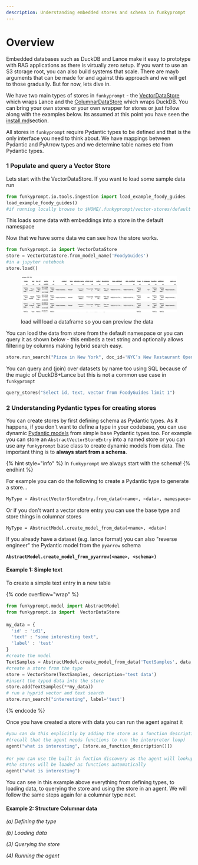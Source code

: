 ```yaml
---
description: Understanding embedded stores and schema in funkyprompt
---
```


# Overview

Embedded databases such as DuckDB and Lance make it easy to prototype with RAG applications as there is virtually zero setup. If you want to use an S3 storage root, you can also build systems that scale. There are mayb arguments that can be made for and against this approach and we will get to those gradually. But for now, lets dive in.

We have two main types of stores in `funkyprompt` - the [VectorDataStore](https://github.com/mr-saoirse/funkyprompt/blob/main/funkyprompt/io/stores/VectorDataStore.py) which wraps Lance and the [ColumnarDataStore](https://github.com/mr-saoirse/funkyprompt/blob/main/funkyprompt/io/stores/ColumnarDataStore.py) which wraps DuckDB. You can bring your own stores or your own wrapper for stores or just follow along with the examples below. Its assumed at this point you have seen the [install.md](../why-funkyprompt/install.md "mention")section.

All stores in `funkyprompt` require Pydantic types to be defined and that is the only interface you need to think about. We have mappings between Pydantic and PyArrow types and we determine table names etc from Pydantic types.

### 1 Populate and query a Vector Store

Lets start with the VectorDataStore. If you want to load some sample data run

```python
from funkyprompt.io.tools.ingestion import load_example_foody_guides
load_example_foody_guides()
#if running locally browse to $HOME/.funkyprompt/vector-stores/default
```

This loads some data with embeddings into a store in the default namespace &#x20;

Now that we have some data we can see how the store works.&#x20;

```python
from funkyprompt.io import VectorDataStore
store = VectorDataStore.from_model_name('FoodyGuides')
#in a jupyter notebook
store.load()
```

<figure><img src="../.gitbook/assets/image (2).png" alt=""><figcaption><p>load will load a dataframe so you can preview the data</p></figcaption></figure>

You can load the data from store from the default namespace or you can query it as shown below - this embeds a text string and optionally allows filtering by columns making hybrid search easy.

```python
store.run_search("Pizza in New York", doc_id='NYC’s New Restaurant Openings')
```

You can query and (join) over datasets by name too using SQL because of the magic of DuckDB+Lance but this is not a common use case in `funkyprompt`

```python
query_stores("Select id, text, vector from FoodyGuides limit 1")
```

### 2 Understanding Pydantic types for creating stores

You can create stores by first defining schema as Pydantic types. As it happens, if you don't want to define a type in your codebase, you can use dynamic [Pydantic models](https://docs.pydantic.dev/latest/concepts/models/) from simple base Pydantic types too. For example you can store an `AbstractVectorStoreEntry` into a named store or you can use any `funkyprompt` base class to create dynamic models from data. The important thing is to **always start from a schema**.

{% hint style="info" %}
In `funkyprompt` we always start with the schema!
{% endhint %}

For example you can do the following to create a Pydantic type to generate a store...

```python
MyType = AbstractVectorStoreEntry.from_data(<name>, <data>, namespace='default')
```

Or if you don't want a vector store entry you can use the base type and store things in columnar stores

```
MyType = AbstractModel.create_model_from_data(<name>, <data>)
```

If you already have a dataset (e.g. lance format) you can also "reverse engineer" the Pydantic model from the `pyarrow` schema

<pre class="language-python" data-overflow="wrap"><code class="lang-python"><strong>AbstractModel.create_model_from_pyarrow(&#x3C;name>, &#x3C;schema>)
</strong></code></pre>

#### Example 1: Simple text&#x20;

To create a simple text entry in a new table

{% code overflow="wrap" %}
```python
from funkyprompt.model import AbstractModel
from funkyprompt.io import  VectorDataStore

my_data = {
  'id' : 'id1',
  'text' : "some interesting text",
  'label' : 'test'
}
#create the model
TextSamples = AbstractModel.create_model_from_data('TextSamples', data, namespace='default')
#create a store from the type
store = VectorStore(TextSamples, description='test data')
#insert the typed data into the store
store.add(TextSamples(**my_data))
# run a hyprid vector and text search
store.run_search("interesting", label='test')
```
{% endcode %}

Once you have created a store with data you can run the agent against it

```python
#you can do this explicitly by adding the store as a function description
#(recall that the agent needs functions to run the interpreter loop)
agent("what is interesting", [store.as_function_description()])

#or you can use the built in fuction discovery as the agent will lookup functions 
#the stores will be loaded as functions automatically
agent("what is interesting")
```

You can see in this example above everything from defining types, to loading data, to querying the store and using the store in an agent. We will follow the same steps again for a columnar type next.

#### Example 2: Structure Columnar data

_(a) Defining the type_

_(b) Loading data_

_(3) Querying the store_

_(4) Running the agent_
